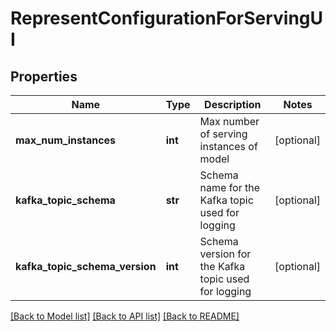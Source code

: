 # RepresentConfigurationForServingUI

## Properties
Name | Type | Description | Notes
------------ | ------------- | ------------- | -------------
**max_num_instances** | **int** | Max number of serving instances of model | [optional] 
**kafka_topic_schema** | **str** | Schema name for the Kafka topic used for logging | [optional] 
**kafka_topic_schema_version** | **int** | Schema version for the Kafka topic used for logging | [optional] 

[[Back to Model list]](../README.md#documentation-for-models) [[Back to API list]](../README.md#documentation-for-api-endpoints) [[Back to README]](../README.md)

